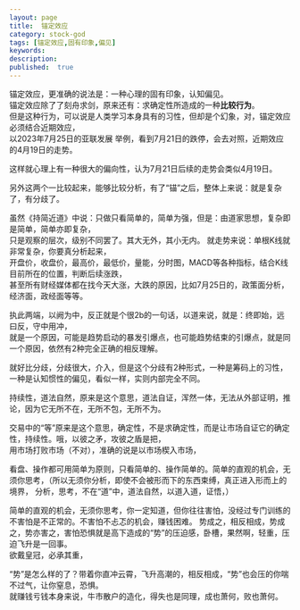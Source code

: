 ```yaml
---
layout: page
title:  锚定效应
category: stock-god
tags: [锚定效应,固有印象,偏见]
keywords:
description:
published:  true
---
```


锚定效应，更准确的说法是：一种心理的固有印象，认知偏见。  
锚定效应除了了刻舟求剑，原来还有：求确定性所造成的一种**比较行为**。  
但是这种行为，可以说是人类学习本身具有的习性，但却是个幻象，对，锚定效应必须结合近期效应，  
以2023年7月25日的亚联发展 举例，看到7月21日的跌停，会去对照，近期效应的4月19日的走势。  

这样就心理上有一种很大的偏向性，认为7月21日后续的走势会类似4月19日。  

另外这两个一比较起来，能够比较分析，有了“锚”之后，整体上来说：就是复杂了，有分歧了。  

虽然《持简近道》中说：只做只看简单的，简单为强，但是：由道家思想，复杂即是简单，简单亦即复杂，  
只是观察的层次，级别不同罢了。其大无外，其小无内。   就走势来说：单根K线就非常复杂，你要真分析起来，  
开盘价，收盘价，最高价，最低价，量能，分时图，MACD等各种指标，结合K线目前所在的位置，判断后续涨跌，  
甚至所有财经媒体都在找今天大涨，大跌的原因，比如7月25日的，政策面分析，经济面，政经面等等。

执此两端，以阙为中，反正就是个很2b的一句话，以道来说，就是：终即始，远曰反，守中用冲，  
就是一个原因，可能是趋势启动的暴发引爆点，也可能趋势结束的引爆点，就是同一个原因，依然有2种完全正确的相反理解。  

就好比分歧，分歧很大，介入，但是这个分歧有2种形式，一种是筹码上的习性，一种是认知惯性的偏见，看似一样，实则内部完全不同。  


持续性，道法自然，原来是这个意思，道法自证，浑然一体，无法从外部证明，推论，因为它无所不在，无所不包，无所不为。

交易中的“等”原来是这个意思，确定性，不是求确定性，而是让市场自证它的确定性，持续性。哦，以彼之矛，攻彼之盾是把，  
用市场打败市场（不对），准确的说是以市场楔入市场，

看盘、操作都可用简单为原则，只看简单的、操作简单的。简单的直观的机会，无须你思考，（所以无须你分析，即使不会被形而下的东西束缚，真正进入形而上的境界，
分析，思考，不在“道”中，道法自然，以道入道，证悟，）

简单的直观的机会，无须你思考，你一定知道，但你往往害怕，没经过专门训练的不害怕是不正常的。不害怕不忐忑的机会，赚钱困难。
势成之，相反相成，势成之，势亦害之，害怕恐惧就是高下造成的“势”的压迫感，卧槽，果然啊，轻重，压迫飞升是一回事。  
欲戴皇冠，必承其重，  

“势”是怎么样的了？带着你直冲云霄，飞升高潮的，相反相成，“势”也会压的你喘不过气，让你窒息，恐惧。  
就赚钱亏钱本身来说，牛市散户的造化，得失也是同理，成也萧何，败也萧何。  







